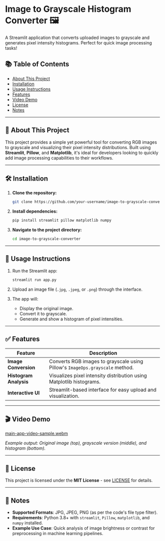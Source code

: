 # Image to Grayscale Histogram Converter 🖼️

A Streamlit application that converts uploaded images to grayscale and generates pixel intensity histograms. Perfect for quick image processing tasks!

## 📚 Table of Contents
   - [About This Project](#about-this-project)
   - [Installation](#installation)
   - [Usage Instructions](#usage-instructions)
   - [Features](#features)
   - [Video Demo](#video-demo)
   - [License](#license)
   - [Notes](#notes)

---

## 🧠 About This Project

This project provides a simple yet powerful tool for converting RGB images to grayscale and visualizing their pixel intensity distributions. Built using **Streamlit**, **Pillow**, and **Matplotlib**, it's ideal for developers looking to quickly add image processing capabilities to their workflows.

---

## 🛠️ Installation

1. **Clone the repository:**
   ```bash
   git clone https://github.com/your-username/image-to-grayscale-converter.git
   ```

2. **Install dependencies:**
   ```bash
   pip install streamlit pillow matplotlib numpy
   ```

3. **Navigate to the project directory:**
   ```bash
   cd image-to-grayscale-converter
   ```

---

## 🚀 Usage Instructions

1. Run the Streamlit app:
   ```bash
   streamlit run app.py
   ```

2. Upload an image file (`.jpg`, `.jpeg`, or `.png`) through the interface.

3. The app will:
   - Display the original image.
   - Convert it to grayscale.
   - Generate and show a histogram of pixel intensities.

---

## ✅ Features

| Feature                | Description                                                                  |
| ---------------------- | ---------------------------------------------------------------------------- |
| **Image Conversion**   | Converts RGB images to grayscale using Pillow's `ImageOps.grayscale` method. |
| **Histogram Analysis** | Visualizes pixel intensity distribution using Matplotlib histograms.         |
| **Interactive UI**     | Streamlit-based interface for easy upload and visualization.                 |

---

## 🎬 Video Demo

[main-app-video-sample.webm](https://github.com/user-attachments/assets/797bbb7c-7e2b-4954-82fc-1f564114c354)


*Example output: Original image (top), grayscale version (middle), and histogram (bottom).*

---

## 📄 License

This project is licensed under the **MIT License** - see [LICENSE](LICENSE) for details.


---

## 📌 Notes

- **Supported Formats**: JPG, JPEG, PNG (as per the code's file type filter).
- **Requirements**: Python 3.8+ with `streamlit`, `Pillow`, `matplotlib`, and `numpy` installed.
- **Example Use Case**: Quick analysis of image brightness or contrast for preprocessing in machine learning pipelines.

